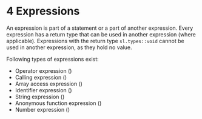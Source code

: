 # 4 Expressions

An expression is part of a statement or a part of another expression. Every expression has a return type that can be used in another expression (where applicable).
Expressions with the return type `sl.types::void` cannot be used in another expression, as they hold no value.

Following types of expressions exist:

* Operator expression ([](4-1-Operator-expressions.md))
* Calling expression ([](4-2-Calling-expressions.md))
* Array access expression ([](4-3-Array-access-expressions.md))
* Identifier expression ([](4-4-Identifier-expressions.md))
* String expression ([](4-5-String-expressions.md))
* Anonymous function expression ([](4-6-Anonymous-function-expressions.md))
* Number expression ([](4-7-Number-expressions.md))
